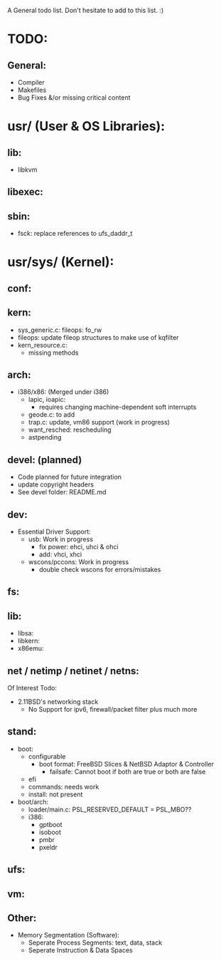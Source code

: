 A General todo list. Don't hesitate to add to this list. :)

# TODO:
## General:
- Compiler
- Makefiles
- Bug Fixes &/or missing critical content

# usr/ (User & OS Libraries):
## lib:
- libkvm
		
## libexec:

## sbin:
- fsck: replace references to ufs_daddr_t
		
# usr/sys/ (Kernel):
## conf:

## kern:
- sys_generic.c: fileops: fo_rw
- fileops: update fileop structures to make use of kqfilter
- kern_resource.c:
	- missing methods
	
## arch:
- i386/x86: (Merged under i386)
	- lapic, ioapic: 
		- requires changing machine-dependent soft interrupts
	- geode.c: to add
	- trap.c: update, vm86 support (work in progress)
	- want_resched: rescheduling
	- astpending

## devel: (planned)
- Code planned for future integration
- update copyright headers
- See devel folder: README.md
	
## dev:
- Essential Driver Support:
	- usb: 							Work in progress
		- fix power: ehci, uhci & ohci
		- add: vhci, xhci
	- wscons/pccons:					Work in progress
		- double check wscons for errors/mistakes

## fs:


## lib:
- libsa:
- libkern:
- x86emu:
	
## net / netimp / netinet / netns:
Of Interest Todo:
- 2.11BSD's networking stack
	- No Support for ipv6, firewall/packet filter plus much more

## stand:
- boot:
	- configurable
		- boot format: FreeBSD Slices & NetBSD Adaptor & Controller
			- failsafe: Cannot boot if both are true or both are false
	- efi
	- commands: needs work
	- install: not present
- boot/arch:
	- loader/main.c: PSL_RESERVED_DEFAULT = PSL_MBO??
	- i386:
		- gptboot
		- isoboot
		- pmbr
		- pxeldr

## ufs:

## vm:

## Other:
- Memory Segmentation (Software):
	- Seperate Process Segments: text, data, stack
	- Seperate Instruction & Data Spaces
